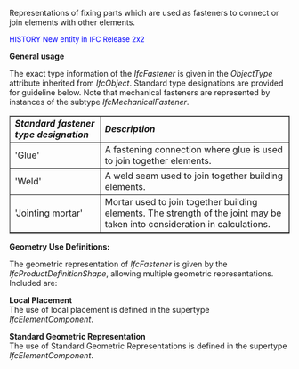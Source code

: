 ﻿Representations of fixing parts which are used as fasteners to connect or join elements with other elements.

> <font color="#0000FF" size="-1">
   HISTORY New entity in IFC Release 2x2
</font>

**General usage**

The exact type information of the _IfcFastener_ is given in the _ObjectType_ attribute inherited from _IfcObject_. Standard type designations are provided for guideline below. Note that mechanical fasteners are represented by instances of the subtype _IfcMechanicalFastener_.

<table border="1">

   <tr>
       <td><i><b>Standard fastener type designation</b></i></td>
       <td><i><b>Description</b></i></td>
   </tr>
   <tr>
       <td>'Glue'</td>
       <td>A fastening connection where glue is used to join together elements.</td>
   </tr>
   <tr>
       <td>'Weld'</td>
       <td>A weld seam used to join together building elements.</td>
   </tr>
   <tr>
       <td>'Jointing mortar'</td>
       <td>Mortar used to join together building elements.
           The strength of the joint may be taken into consideration in calculations.</td>
   </tr>

</table>

**Geometry Use Definitions:**

The geometric representation of _IfcFastener_ is given by the _IfcProductDefinitionShape_, allowing multiple geometric representations. Included are:

**Local Placement**  
The use of local placement is defined in the supertype _IfcElementComponent_.

**Standard Geometric Representation**  
The use of Standard Geometric Representations is defined in the supertype _IfcElementComponent_.